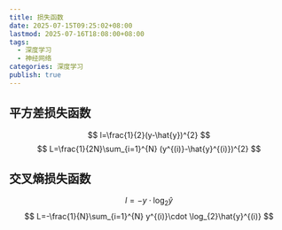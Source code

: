 ```yaml
---
title: 损失函数
date: 2025-07-15T09:25:02+08:00
lastmod: 2025-07-16T18:08:00+08:00
tags:
  - 深度学习
  - 神经网络
categories: 深度学习
publish: true
---
```


## 平方差损失函数

$$
l=\frac{1}{2}(y-\hat{y})^{2}
$$
$$
L=\frac{1}{2N}\sum_{i=1}^{N} (y^{(i)}-\hat{y}^{(i)})^{2}
$$

## 交叉熵损失函数

$$
l=-y\cdot \log_{2}\hat{y}
$$
$$
L=-\frac{1}{N}\sum_{i=1}^{N} y^{(i)}\cdot \log_{2}\hat{y}^{(i)}
$$
